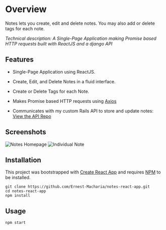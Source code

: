 # Overview

Notes lets you create, edit and delete notes. You may also add or delete tags for each note.

*Technical description: A Single-Page Application making Promise based HTTP requests built with ReactJS and a django API*

## Features

* Single-Page Application using ReactJS.

* Create, Edit, and Delete Notes in a fluid interface.

* Create or Delete Tags for each Note.

* Makes Promise based HTTP requests using [Axios](https://github.com/axios/axios)

* Communicates with my custom Rails API to store and update notes: [View the API Repo](https://github.com/jwmunn/notes-rails-api)


## Screenshots
![Notes Homepage](/notes-index.png "Notes Homepage")
![Individual Note](/notes-show.png "Individual Note")

## Installation
This project was bootstrapped with [Create React App](https://github.com/facebookincubator/create-react-app)
and requires [NPM](https://docs.npmjs.com/) to be installed.

    git clone https://github.com/Ernest-Macharia/notes-react-app.git
    cd notes-react-app
    npm install

## Usage
    npm start
